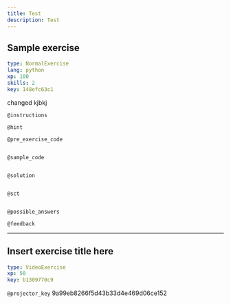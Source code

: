 ```yaml
---
title: Test
description: Test
---
```


## Sample exercise

```yaml
type: NormalExercise 
lang: python
xp: 100 
skills: 2
key: 148efc63c1   
```


changed kjbkj


`@instructions`


`@hint`


`@pre_exercise_code`

```{python}

```


`@sample_code`

```{python}

```


`@solution`

```{python}

```


`@sct`

```{python}

```


`@possible_answers`


`@feedback`


---

## Insert exercise title here

```yaml
type: VideoExercise 
xp: 50 
key: b1309770c9   
```

`@projector_key`
9a99eb8266f5d43b33d4e469d06ce152

